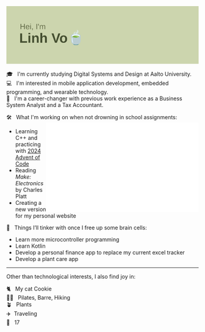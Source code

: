 ![header pic](/header.png)


🎓&nbsp;&nbsp;&nbsp;I'm currently studying Digital Systems and Design at Aalto University.  
💻&nbsp;&nbsp;&nbsp;I'm interested in mobile application development, embedded programming, and wearable technology.  
💼&nbsp;&nbsp;&nbsp;I'm a career-changer with previous work experience as a Business System Analyst and a Tax Accountant.

🛠️&nbsp;&nbsp;&nbsp;What I'm working on when not drowning in school assignments:<img src="/languages.svg" width="400" align="right">
  * Learning C++ and practicing with [2024 Advent of Code](https://adventofcode.com/)
  * Reading *Make: Electronics* by Charles Platt
  * Creating a new version for my personal website

💭&nbsp;&nbsp;&nbsp;Things I’ll tinker with once I free up some brain cells:
  * Learn more microcontroller programming
  * Learn Kotlin
  * Develop a personal finance app to replace my current excel tracker
  * Develop a plant care app

---
Other than technological interests, I also find joy in:  

🐈&nbsp;&nbsp;&nbsp;My cat Cookie  
💪🏼&nbsp;&nbsp;&nbsp;Pilates, Barre, Hiking  
🪴&nbsp;&nbsp;&nbsp;Plants  
✈️&nbsp;&nbsp;Traveling  
💎&nbsp;&nbsp;&nbsp;17
